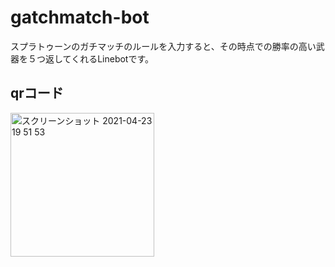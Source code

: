 # gatchmatch-bot
スプラトゥーンのガチマッチのルールを入力すると、その時点での勝率の高い武器を５つ返してくれるLinebotです。

## qrコード


<img width="230" alt="スクリーンショット 2021-04-23 19 51 53" src="https://user-images.githubusercontent.com/75968942/115861579-e7a9fd80-a46d-11eb-92be-ececcdeb5790.png">
